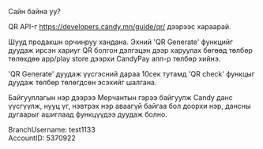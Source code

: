 Сайн байна уу?

QR API-г https://developers.candy.mn/guide/qr/
дээрээс хараарай.

Шууд продакшн орчинруу хандана. Эхний 'QR Generate' функцийг дуудаж ирсэн хариуг QR болгон дэлгэцэн дээр харуулах бөгөөд төлбөр төлөхдөө app/play store дээрхи CandyPay апп-р төлбөр хийнэ.

'QR Generate' дуудаж үүсгэсний дараа 10сeк тутамд 'QR check' функцыг дуудаж төлбөр төлөгдсөн эсэхийг шалгана.

Байгууллагын нэр дээрээ Мeрчантын гэрээ байгуулж Candy данс үүсгүүлж, нууц үг, нэвтрэх нэр аваагүй байгаа бол доорхи нэр, дансны дугаарыг ашиглаад функцүүдээ дуудаж болно.

BranchUsername: test1133
<br>
AccountID: 5370922
